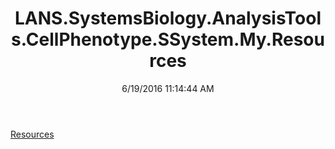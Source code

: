 ﻿---
title: LANS.SystemsBiology.AnalysisTools.CellPhenotype.SSystem.My.Resources
date: 6/19/2016 11:14:44 AM
---

[Resources](T-LANS.SystemsBiology.AnalysisTools.CellPhenotype.SSystem.My.Resources.Resources.html)
